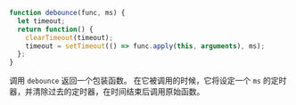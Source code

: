 ```js demo
function debounce(func, ms) {
  let timeout;
  return function() {
    clearTimeout(timeout);
    timeout = setTimeout(() => func.apply(this, arguments), ms);
  };
}
```

调用 `debounce` 返回一个包装函数。 在它被调用的时候，它将设定一个 `ms` 的定时器，并清除过去的定时器，在时间结束后调用原始函数。

